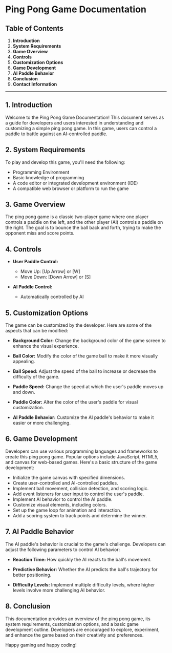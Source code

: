# Ping Pong Game Documentation

## Table of Contents
1. **Introduction**
2. **System Requirements**
3. **Game Overview**
4. **Controls**
5. **Customization Options**
6. **Game Development**
7. **AI Paddle Behavior**
8. **Conclusion**
9. **Contact Information**

---

## 1. Introduction

Welcome to the Ping Pong Game Documentation! This document serves as a guide for developers and users interested in understanding and customizing a simple ping pong game. In this game, users can control a paddle to battle against an AI-controlled paddle.

## 2. System Requirements

To play and develop this game, you'll need the following:

- Programming Environment 
- Basic knowledge of programming
- A code editor or integrated development environment (IDE)
- A compatible web browser or platform to run the game

## 3. Game Overview

The ping pong game is a classic two-player game where one player controls a paddle on the left, and the other player (AI) controls a paddle on the right. The goal is to bounce the ball back and forth, trying to make the opponent miss and score points.

## 4. Controls

- **User Paddle Control:**
  - Move Up: [Up Arrow] or [W]
  - Move Down: [Down Arrow] or [S]

- **AI Paddle Control:**
  - Automatically controlled by AI

## 5. Customization Options

The game can be customized by the developer. Here are some of the aspects that can be modified:

- **Background Color:** Change the background color of the game screen to enhance the visual experience.

- **Ball Color:** Modify the color of the game ball to make it more visually appealing.

- **Ball Speed:** Adjust the speed of the ball to increase or decrease the difficulty of the game.

- **Paddle Speed:** Change the speed at which the user's paddle moves up and down.

- **Paddle Color:** Alter the color of the user's paddle for visual customization.

- **AI Paddle Behavior:** Customize the AI paddle's behavior to make it easier or more challenging.

## 6. Game Development

Developers can use various programming languages and frameworks to create this ping pong game. Popular options include JavaScript, HTML5, and canvas for web-based games. Here's a basic structure of the game development:

- Initialize the game canvas with specified dimensions.
- Create user-controlled and AI-controlled paddles.
- Implement ball movement, collision detection, and scoring logic.
- Add event listeners for user input to control the user's paddle.
- Implement AI behavior to control the AI paddle.
- Customize visual elements, including colors.
- Set up the game loop for animation and interaction.
- Add a scoring system to track points and determine the winner.

## 7. AI Paddle Behavior

The AI paddle's behavior is crucial to the game's challenge. Developers can adjust the following parameters to control AI behavior:

- **Reaction Time:** How quickly the AI reacts to the ball's movement.

- **Predictive Behavior:** Whether the AI predicts the ball's trajectory for better positioning.

- **Difficulty Levels:** Implement multiple difficulty levels, where higher levels involve more challenging AI behavior.

## 8. Conclusion
This documentation provides an overview of the ping pong game, its system requirements, customization options, and a basic game development outline. Developers are encouraged to explore, experiment, and enhance the game based on their creativity and preferences.

Happy gaming and happy coding!
